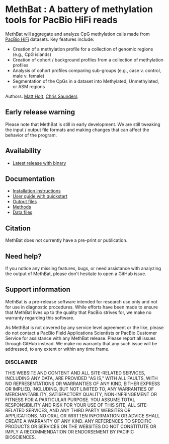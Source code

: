 # MethBat : A battery of methylation tools for PacBio HiFi reads
MethBat will aggregate and analyze CpG methylation calls made from [PacBio HiFi](https://www.pacb.com/technology/hifi-sequencing/) datasets.
Key features include:

* Creation of a methylation profile for a collection of genomic regions (e.g., CpG islands)
* Creation of cohort / background profiles from a collection of methylation profiles
* Analysis of cohort profiles comparing sub-groups (e.g., case v. control, male v. female)
* Segmentation of the CpGs in a dataset into Methylated, Unmethylated, or ASM regions

Authors: [Matt Holt](https://github.com/holtjma), [Chris Saunders](https://github.com/ctsa)

## Early release warning
Please note that MethBat is still in early development. 
We are still tweaking the input / output file formats and making changes that can affect the behavior of the program.

## Availability
* [Latest release with binary](https://github.com/PacificBiosciences/MethBat/releases/latest)

## Documentation
* [Installation instructions](docs/install.md)
* [User guide with quickstart](docs/user_guide.md)
* [Output files](docs/user_guide.md#output-files)
* [Methods](docs/methods.md)
* [Data files](data/)

## Citation
MethBat does not currently have a pre-print or publication.

## Need help?
If you notice any missing features, bugs, or need assistance with analyzing the output of MethBat, 
please don't hesitate to open a GitHub issue.

## Support information
MethBat is a pre-release software intended for research use only and not for use in diagnostic procedures. 
While efforts have been made to ensure that MethBat lives up to the quality that PacBio strives for, we make no warranty regarding this software.

As MethBat is not covered by any service level agreement or the like, please do not contact a PacBio Field Applications Scientists or PacBio Customer Service for assistance with any MethBat release. 
Please report all issues through GitHub instead. 
We make no warranty that any such issue will be addressed, to any extent or within any time frame.

### DISCLAIMER
THIS WEBSITE AND CONTENT AND ALL SITE-RELATED SERVICES, INCLUDING ANY DATA, ARE PROVIDED "AS IS," WITH ALL FAULTS, WITH NO REPRESENTATIONS OR WARRANTIES OF ANY KIND, EITHER EXPRESS OR IMPLIED, INCLUDING, BUT NOT LIMITED TO, ANY WARRANTIES OF MERCHANTABILITY, SATISFACTORY QUALITY, NON-INFRINGEMENT OR FITNESS FOR A PARTICULAR PURPOSE. YOU ASSUME TOTAL RESPONSIBILITY AND RISK FOR YOUR USE OF THIS SITE, ALL SITE-RELATED SERVICES, AND ANY THIRD PARTY WEBSITES OR APPLICATIONS. NO ORAL OR WRITTEN INFORMATION OR ADVICE SHALL CREATE A WARRANTY OF ANY KIND. ANY REFERENCES TO SPECIFIC PRODUCTS OR SERVICES ON THE WEBSITES DO NOT CONSTITUTE OR IMPLY A RECOMMENDATION OR ENDORSEMENT BY PACIFIC BIOSCIENCES.
